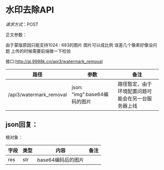 # 水印去除API



*请求方式*：POST

正文参数：

由于蒙版原因只能支持1024 : 683的图片 图片可以成比例 误差几个像素好像没问题 上传的时候需要前端做一下检验
 
接口:http://ai.9998k.cn/api3/watermark_removal

| 路径               | 参数                         | 备注                  |
| ------------ | ------------------ | ----------------------------------- |
|/api3/watermark_removal | json: "img":base64编码的图片 | 路径暂定，由于环境配置问题可能会在另一台服务器上线 |



## json回复：

根对象：

| 字段 | 类型 | 内容               | 备注 |
| ---- | ---- | ------------------ | ---- |
| res  | str  | base64编码后的图片 |      |